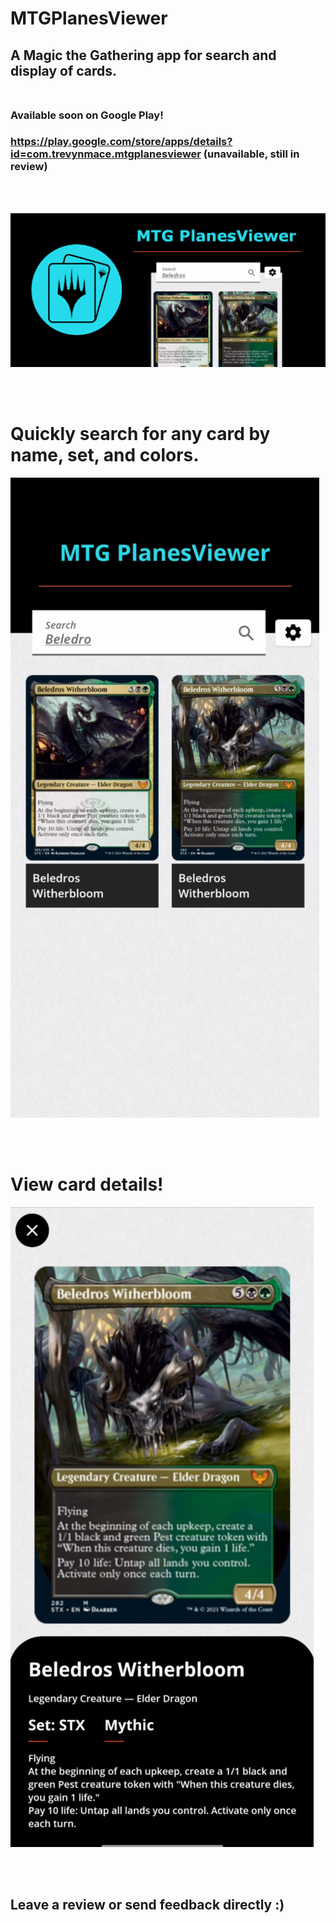 # MTGPlanesViewer
## A Magic the Gathering app for search and display of cards.<br><br>
### **Available soon on Google Play!** 
### https://play.google.com/store/apps/details?id=com.trevynmace.mtgplanesviewer (unavailable, still in review)

<br>
<br>

![](app_store_assets/app_store_graphic.png)

<br>
<br>

# Quickly search for any card by name, set, and colors.

![](app_store_assets/main_search_screen.png)

<br>
<br>

# View card details!

![](app_store_assets/detail_screen.png)

<br>
<br>

## **Leave a review or send feedback directly :)**
